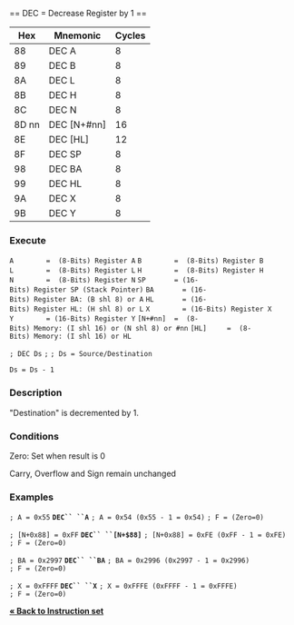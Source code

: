 \== DEC = Decrease Register by 1 ==

| Hex   | Mnemonic       | Cycles |
| ----- | -------------- | ------ |
| 88    | DEC A          | 8      |
| 89    | DEC B          | 8      |
| 8A    | DEC L          | 8      |
| 8B    | DEC H          | 8      |
| 8C    | DEC N          | 8      |
| 8D nn | DEC \[N+\#nn\] | 16     |
| 8E    | DEC \[HL\]     | 12     |
| 8F    | DEC SP         | 8      |
| 98    | DEC BA         | 8      |
| 99    | DEC HL         | 8      |
| 9A    | DEC X          | 8      |
| 9B    | DEC Y          | 8      |

### Execute

`A        =  (8-Bits) Register A`
`B        =  (8-Bits) Register B`
`L        =  (8-Bits) Register L`
`H        =  (8-Bits) Register H`
`N        =  (8-Bits) Register N`
`SP       = (16-Bits) Register SP (Stack Pointer)`
`BA       = (16-Bits) Register BA: (B shl 8) or A`
`HL       = (16-Bits) Register HL: (H shl 8) or L`
`X        = (16-Bits) Register X`
`Y        = (16-Bits) Register Y`
`[N+#nn]  =  (8-Bits) Memory: (I shl 16) or (N shl 8) or #nn`
`[HL]     =  (8-Bits) Memory: (I shl 16) or HL`

`; DEC Ds`
`;`
`; Ds = Source/Destination`

`Ds = Ds - 1`

### Description

"Destination" is decremented by 1.

### Conditions

Zero: Set when result is 0

Carry, Overflow and Sign remain unchanged

### Examples

`; A = 0x55`
**`DEC`` ``A`**
`; A = 0x54 (0x55 - 1 = 0x54)`
`; F = (Zero=0)`

`; [N+0x88] = 0xFF`
**`DEC`` ``[N+$88]`**
`; [N+0x88] = 0xFE (0xFF - 1 = 0xFE)`
`; F = (Zero=0)`

`; BA = 0x2997`
**`DEC`` ``BA`**
`; BA = 0x2996 (0x2997 - 1 = 0x2996)`
`; F = (Zero=0)`

`; X = 0xFFFF`
**`DEC`` ``X`**
`; X = 0xFFFE (0xFFFF - 1 = 0xFFFE)`
`; F = (Zero=0)`

[**« Back to Instruction set**](S1C88_InstructionSet.md "wikilink")
